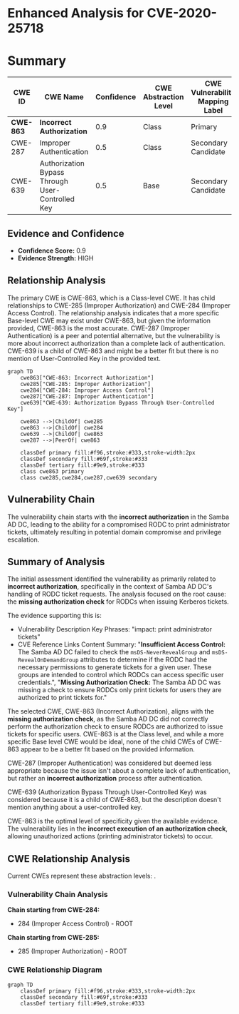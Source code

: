 # Enhanced Analysis for CVE-2020-25718

# Summary
| CWE ID | CWE Name | Confidence | CWE Abstraction Level | CWE Vulnerability Mapping Label | CWE-Vulnerability Mapping Notes |
|---|---|---|---|---|---|
| **CWE-863** | **Incorrect Authorization** | 0.9 | Class | Primary | Allowed-with-Review |
| CWE-287 | Improper Authentication | 0.5 | Class | Secondary Candidate | Discouraged |
| CWE-639 | Authorization Bypass Through User-Controlled Key | 0.5 | Base | Secondary Candidate | Allowed |

## Evidence and Confidence

*   **Confidence Score:** 0.9
*   **Evidence Strength:** HIGH

## Relationship Analysis
The primary CWE is CWE-863, which is a Class-level CWE. It has child relationships to CWE-285 (Improper Authorization) and CWE-284 (Improper Access Control). The relationship analysis indicates that a more specific Base-level CWE may exist under CWE-863, but given the information provided, CWE-863 is the most accurate. CWE-287 (Improper Authentication) is a peer and potential alternative, but the vulnerability is more about incorrect authorization than a complete lack of authentication. CWE-639 is a child of CWE-863 and might be a better fit but there is no mention of User-Controlled Key in the provided text.

```mermaid
graph TD
    cwe863["CWE-863: Incorrect Authorization"]
    cwe285["CWE-285: Improper Authorization"]
    cwe284["CWE-284: Improper Access Control"]
    cwe287["CWE-287: Improper Authentication"]
    cwe639["CWE-639: Authorization Bypass Through User-Controlled Key"]

    cwe863 -->|ChildOf| cwe285
    cwe863 -->|ChildOf| cwe284
    cwe639 -->|ChildOf| cwe863
    cwe287 -->|PeerOf| cwe863

    classDef primary fill:#f96,stroke:#333,stroke-width:2px
    classDef secondary fill:#69f,stroke:#333
    classDef tertiary fill:#9e9,stroke:#333
    class cwe863 primary
    class cwe285,cwe284,cwe287,cwe639 secondary
```

## Vulnerability Chain
The vulnerability chain starts with the **incorrect authorization** in the Samba AD DC, leading to the ability for a compromised RODC to print administrator tickets, ultimately resulting in potential domain compromise and privilege escalation.

## Summary of Analysis
The initial assessment identified the vulnerability as primarily related to **incorrect authorization**, specifically in the context of Samba AD DC's handling of RODC ticket requests. The analysis focused on the root cause: the **missing authorization check** for RODCs when issuing Kerberos tickets.

The evidence supporting this is:
- Vulnerability Description Key Phrases: "impact: print administrator tickets"
- CVE Reference Links Content Summary: "**Insufficient Access Control:** The Samba AD DC failed to check the `msDS-NeverRevealGroup` and `msDS-RevealOnDemandGroup` attributes to determine if the RODC had the necessary permissions to generate tickets for a given user. These groups are intended to control which RODCs can access specific user credentials.", "**Missing Authorization Check:** The Samba AD DC was missing a check to ensure RODCs only print tickets for users they are authorized to print tickets for."

The selected CWE, CWE-863 (Incorrect Authorization), aligns with the **missing authorization check**, as the Samba AD DC did not correctly perform the authorization check to ensure RODCs are authorized to issue tickets for specific users. CWE-863 is at the Class level, and while a more specific Base level CWE would be ideal, none of the child CWEs of CWE-863 appear to be a better fit based on the provided information.

CWE-287 (Improper Authentication) was considered but deemed less appropriate because the issue isn't about a complete lack of authentication, but rather an **incorrect authorization** process after authentication.

CWE-639 (Authorization Bypass Through User-Controlled Key) was considered because it is a child of CWE-863, but the description doesn't mention anything about a user-controlled key.

CWE-863 is the optimal level of specificity given the available evidence. The vulnerability lies in the **incorrect execution of an authorization check**, allowing unauthorized actions (printing administrator tickets) to occur.


## CWE Relationship Analysis

Current CWEs represent these abstraction levels: .


### Vulnerability Chain Analysis

**Chain starting from CWE-284:**
- 284 (Improper Access Control) - ROOT


**Chain starting from CWE-285:**
- 285 (Improper Authorization) - ROOT



### CWE Relationship Diagram

```mermaid
graph TD
    classDef primary fill:#f96,stroke:#333,stroke-width:2px
    classDef secondary fill:#69f,stroke:#333
    classDef tertiary fill:#9e9,stroke:#333
```